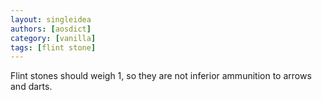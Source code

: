 ```yaml
---
layout: singleidea
authors: [aosdict]
category: [vanilla]
tags: [flint stone]
---
```

Flint stones should weigh 1, so they are not inferior ammunition to arrows and darts.
